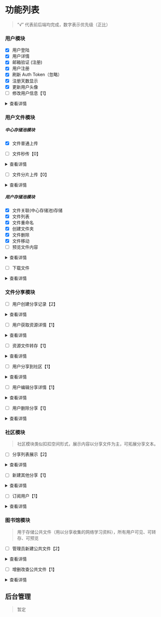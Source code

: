 # 功能列表

> “√” 代表前后端均完成，数字表示优先级（正比）

### 用户模块

- [x] 用户登陆 
- [x] 用户详情
- [x] 邮箱验证 (注册)
- [x] 用户注册
- [x] 刷新 Auth Token（忽略）
- [x] 注册天数显示
- [x] 更新用户头像
- [ ] 修改用户信息【1】

<details> 
    <summary>查看详情</summary>
    <pre>
进度：后端接口80%；前端创建form表单；
功能：1.修改用户昵称；2.通过旧密码或发送邮箱验证码修改密码；3.不可修改邮箱
    </pre>
</details>

### 用户文件模块

##### 中心存储池模块

- [x] 文件普通上传

- [ ] 文件秒传【0】
<details> 
    <summary>查看详情</summary>
    <pre>
进度：后端已完成；前端未开始
功能：略
    </pre>
</details>

- [ ] 文件分片上传【0】
<details> 
    <summary>查看详情</summary>
    <pre>
进度：后端已完成；前端未开始
功能：略
    </pre>
</details>


##### 用户存储池模块

- [x] 文件关联(中心存储池)存储
- [x] 文件列表
- [x] 文件重命名
- [x] 创建文件夹
- [x] 文件删除
- [x] 文件移动
- [ ] 预览文件内容

<details> 
    <summary>查看详情</summary>
    <pre>
进度：预览视频、图片√ 预览文本文件×
功能：预览文件，纯前端实现
    </pre>
</details>


- [ ] 下载文件

<details> 
    <summary>查看详情</summary>
    <pre>
进度：调研中
功能：下载单文件/多文件、压缩文件夹后下载
    </pre>
</details>

### 文件分享模块

- [ ] 用户创建分享记录【2】

<details> 
    <summary>查看详情</summary>
    <pre>
进度：
功能：略
    </pre>
</details>

- [ ] 用户获取资源详情【1】

<details> 
    <summary>查看详情</summary>
    <pre>
进度：
功能：略
    </pre>
</details>

- [ ] 资源文件转存【1】

<details> 
    <summary>查看详情</summary>
    <pre>
进度：
功能：略
    </pre>
</details>

- [ ] 用户分享到社区【1】

<details> 
    <summary>查看详情</summary>
    <pre>
进度：
功能：略
    </pre>
</details>

- [ ] 用户编辑分享详情【1】

<details> 
    <summary>查看详情</summary>
    <pre>
进度：
功能：略
    </pre>
</details>

- [ ] 用户删除分享【1】

<details> 
    <summary>查看详情</summary>
    <pre>
进度：
功能：略
    </pre>
</details>

### 社区模块

> 社区模块类似扣扣空间形式，展示内容以分享文件为主，可拓展分享文本。

- [ ] 分享列表展示【2】

<details> 
    <summary>查看详情</summary>
    <pre>
进度：
功能：略
    </pre>
</details>

- [ ] 新建其他分享【1】

<details> 
    <summary>查看详情</summary>
    <pre>
进度：
功能：略
    </pre>
</details>

- [ ] 订阅用户【1】

<details> 
    <summary>查看详情</summary>
    <pre>
进度：理想中
功能：订阅用户分享消息
    </pre>
</details>


### 图书馆模块

> 用于存储公共文件（用以分享收集的网络学习资料），所有用户可见、可转存、可预览


- [ ] 管理员新建公共文件【2】

<details> 
    <summary>查看详情</summary>
    <pre>
进度：未开始
功能：需后端提供管理员接口（特定用户即可，如admin）
    </pre>
</details>


- [ ] 增删改查公共文件【1】

<details> 
    <summary>查看详情</summary>
    <pre>
进度：未开始
功能：需后端提供管理员接口（特定用户即可，如admin）
    </pre>
</details>



## 后台管理

> 暂定